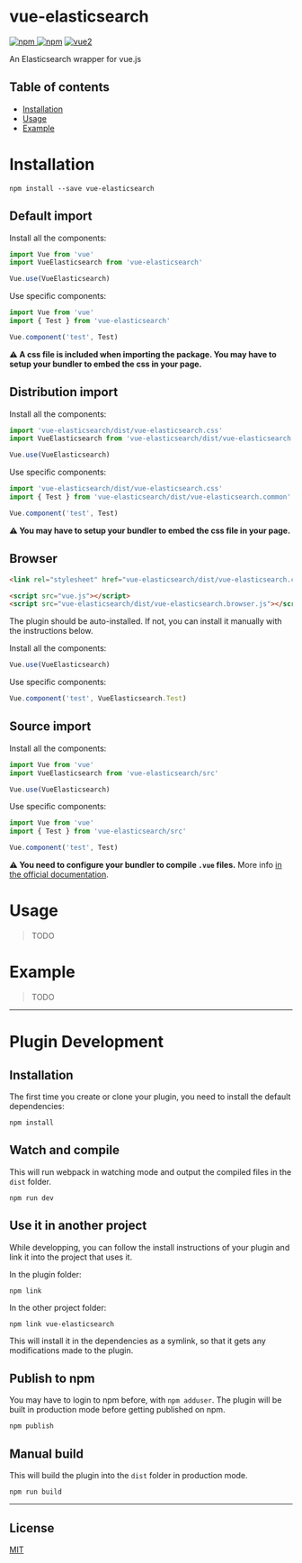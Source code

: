 # vue-elasticsearch

[![npm](https://img.shields.io/npm/v/vue-elasticsearch.svg) ![npm](https://img.shields.io/npm/dm/vue-elasticsearch.svg)](https://www.npmjs.com/package/vue-elasticsearch)
[![vue2](https://img.shields.io/badge/vue-2.x-brightgreen.svg)](https://vuejs.org/)

An Elasticsearch wrapper for vue.js

## Table of contents

- [Installation](#installation)
- [Usage](#usage)
- [Example](#example)

# Installation

```
npm install --save vue-elasticsearch
```

## Default import

Install all the components:

```javascript
import Vue from 'vue'
import VueElasticsearch from 'vue-elasticsearch'

Vue.use(VueElasticsearch)
```

Use specific components:

```javascript
import Vue from 'vue'
import { Test } from 'vue-elasticsearch'

Vue.component('test', Test)
```

**⚠️ A css file is included when importing the package. You may have to setup your bundler to embed the css in your page.**

## Distribution import

Install all the components:

```javascript
import 'vue-elasticsearch/dist/vue-elasticsearch.css'
import VueElasticsearch from 'vue-elasticsearch/dist/vue-elasticsearch.common'

Vue.use(VueElasticsearch)
```

Use specific components:

```javascript
import 'vue-elasticsearch/dist/vue-elasticsearch.css'
import { Test } from 'vue-elasticsearch/dist/vue-elasticsearch.common'

Vue.component('test', Test)
```

**⚠️ You may have to setup your bundler to embed the css file in your page.**

## Browser

```html
<link rel="stylesheet" href="vue-elasticsearch/dist/vue-elasticsearch.css"/>

<script src="vue.js"></script>
<script src="vue-elasticsearch/dist/vue-elasticsearch.browser.js"></script>
```

The plugin should be auto-installed. If not, you can install it manually with the instructions below.

Install all the components:

```javascript
Vue.use(VueElasticsearch)
```

Use specific components:

```javascript
Vue.component('test', VueElasticsearch.Test)
```

## Source import

Install all the components:

```javascript
import Vue from 'vue'
import VueElasticsearch from 'vue-elasticsearch/src'

Vue.use(VueElasticsearch)
```

Use specific components:

```javascript
import Vue from 'vue'
import { Test } from 'vue-elasticsearch/src'

Vue.component('test', Test)
```

**⚠️ You need to configure your bundler to compile `.vue` files.** More info [in the official documentation](https://vuejs.org/v2/guide/single-file-components.html).

# Usage

> TODO

# Example

> TODO

---

# Plugin Development

## Installation

The first time you create or clone your plugin, you need to install the default dependencies:

```
npm install
```

## Watch and compile

This will run webpack in watching mode and output the compiled files in the `dist` folder.

```
npm run dev
```

## Use it in another project

While developping, you can follow the install instructions of your plugin and link it into the project that uses it.

In the plugin folder:

```
npm link
```

In the other project folder:

```
npm link vue-elasticsearch
```

This will install it in the dependencies as a symlink, so that it gets any modifications made to the plugin.

## Publish to npm

You may have to login to npm before, with `npm adduser`. The plugin will be built in production mode before getting published on npm.

```
npm publish
```

## Manual build

This will build the plugin into the `dist` folder in production mode.

```
npm run build
```

---

## License

[MIT](http://opensource.org/licenses/MIT)

